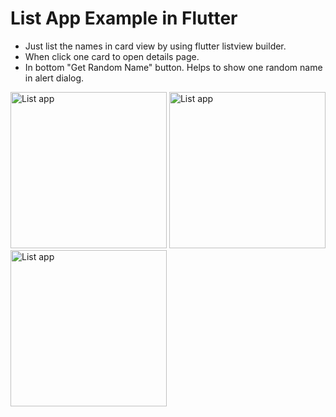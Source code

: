 # List App Example in Flutter

- Just list the names in card view by using flutter listview builder.
- When click one card to open details page.
- In bottom "Get Random Name" button. Helps to show one random name in alert dialog.

<img src="https://user-images.githubusercontent.com/13943321/137635160-39166c62-f445-4f7e-901f-9e152c40e501.png" alt="List app" width="250"> <img src="https://user-images.githubusercontent.com/13943321/137635165-1414be78-84e7-40a2-a078-4dc852a40752.png" alt="List app" width="250"> <img src="https://user-images.githubusercontent.com/13943321/137635167-846b1d6e-a865-45b5-9b0f-c7760d16823c.png" alt="List app" width="250">
